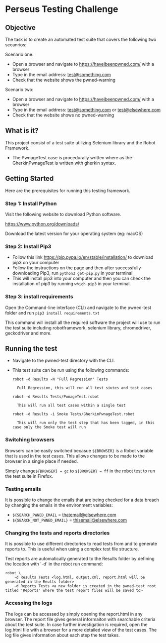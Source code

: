 # Perseus Testing Challenge 

## Objective

The task is to create an automated test suite that covers the following two sceanrios:

Scenario one: 
* Open a browser and navigate to https://haveibeenpwned.com/ with a browser
* Type in the email address: test@something.com
* Check that the website shows the pwned-warning

Scenario two: 
* Open a browser and navigate to https://haveibeenpwned.com/ with a browser
* Type in the email address: test@something.com or test@elsewhere.com
* Check that the website shows no pwned-warning


## What is it?
This project consist of a test suite utilizing Selenium library and the Robot Framework.

* The PwnageTest case is procedurally written where as the GherkinPwnageTest is written with gherkin syntax.

## Getting Started 
Here are the prerequisites for running this testing framework.

### Step 1: Install Python 
Visit the following website to download Python software.

https://www.python.org/downloads/

Download the latest version for your operating system (eg: macOS)

### Step 2: Install Pip3
* Follow this link https://pip.pypa.io/en/stable/installation/ to download pip3 on your computer
* Follow the instructions on the page and then after successfully downloading Pip3, run `python3 get-pip.py` in your terminal
* This will install pip3 into your computer and then you can check the installation of pip3 by running `which pip3` in your terminal.

### Step 3: install requirements 
Open the Command-line interface (CLI) and navigate to the pwned-test folder and run `pip3 install requirements.txt`

This command will install all the required software the project will use to run the test suite including robotframework, selenium library, chromedriver, geckodriver and more.  
 


## Running the test
* Navigate to the pwned-test directory with the CLI.
* This test suite can be run using the following commands:

    `robot -d Results -N "Full Regression" Tests` 

        Full Regression, this will run all test siutes and test cases
    
    `robot -d Results Tests/PwnageTest.robot` 

        This will run all test cases within a single test

    `robot -d Results -i Smoke Tests/GherkinPwnageTest.robot` 

        This will run only the test step that has been tagged, in this case only the Smoke test will run



### Switching browsers
Browsers can be easily switched becasue `${BROWSER}` is a Robot variable that is used in the test cases. This allows changes to be made to the browser in a single place if needed.

Simply change`${BROWSER} = gc` to `${BROWSER} = ff` in the robot test to run the test suite in Firefox.


### Testing emails
It is possible to change the emails that are being checked for a data breach by changing the emails in the environment variables:

* `${SEARCH_PWNED_EMAIL` = thatemail@elsewhere.com
* `${SEARCH_NOT_PWNED_EMAIL}` = thisemail@elsewhere.com


### Changing the tests and reports directories
It is possible to use different directories to read tests from and to generate reports to. This is useful when using a complex test file structure. 

Test reports are automatically generated to the Results folder by defining the location with '-d' in the robot run command:
    
    robot \
        -d Results Tests <log.html, output.xml, report.html will be generated in the Reults folder>
        -d Reports Tests <a new folder is created in the pwned-test root titled 'Reports' where the test report files will be saved to> 
        

### Accessing the logs
The logs can be accessed by simply opening the report.html in any browser. The report file gives general informaiton with searchable criteria about the test suite. In case further investigation is required, open the log.html file with a browser for a more detailed view of the test cases. The log file gives information about each step the test takes. 


